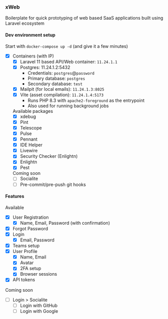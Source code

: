 ### xWeb

Boilerplate for quick prototyping of web based SaaS applications built using Laravel ecosystem

#### Dev environment setup
Start with `docker-compose up -d` (and give it a few minutes)

- [x] Containers (with IP)
    - [x] Laravel 11 based API/Web container: `11.24.1.1`
    - [x] Postgres: 11.24.1.2:5432
      - Credentials: `postgres`@`password`
      - Primary database: `postgres`
      - Secondary database: `test`
    - [x] Mailpit (for local emails): `11.24.1.3:8025`
    - [x] Vite (asset compilation): `11.24.1.4:5173`
      - Runs PHP 8.3 with `apache2-foreground` as the entrypoint
      - Also used for running background jobs

  Available packages
    - [x] xdebug
    - [x] Pint
    - [x] Telescope
    - [x] Pulse
    - [x] Pennant
    - [x] IDE Helper
    - [x] Livewire
    - [x] Security Checker (Enlightn)
    - [x] Enlightn
    - [x] Pest

  Coming soon
    - [ ] Socialite
    - [ ] Pre-commit/pre-push git hooks

#### Features
Available
  - [x] User Registration
    - [x] Name, Email, Password (with confirmation)
  - [x] Forgot Password
  - [x] Login
    - [x] Email, Password
  - [x] Teams setup
  - [x] User Profile
    - [x] Name, Email
    - [x] Avatar
    - [x] 2FA setup
    - [x] Browser sessions
  - [x] API tokens

Coming soon
  - [ ] Login > Socialite
    - [ ] Login with GitHub
    - [ ] Login with Google

